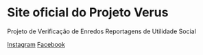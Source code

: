 # Site oficial do Projeto Verus

Projeto de Verificação de Enredos Reportagens de Utilidade Social

<a href="https://www.instagram.com/projetoverus" target="_blank">Instagram</a>
<a href="https://www.facebook.com/projetoverus1" target="_blank">Facebook</a>
